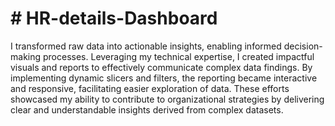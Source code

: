 # # HR-details-Dashboard 
I transformed raw data into actionable insights, enabling informed decision-making processes. Leveraging my technical expertise, I created impactful visuals and reports to effectively communicate complex data findings. By implementing dynamic slicers and filters, the reporting became interactive and responsive, facilitating easier exploration of data. These efforts showcased my ability to contribute to organizational strategies by delivering clear and understandable insights derived from complex datasets.
